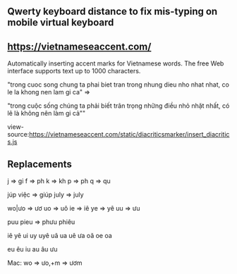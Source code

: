 ## Qwerty keyboard distance to fix mis-typing on mobile virtual keyboard


## https://vietnameseaccent.com/

Automatically inserting accent marks for Vietnamese words.
The free Web interface supports text up to 1000 characters.

"trong cuoc song chung ta phai biet tran trong nhung dieu nho nhat nhat, co le la khong nen lam gi ca" =>

"trong cuộc sống chúng ta phải biết trân trọng những điều nhỏ nhặt nhất, có lẽ là không nên làm gi cả""

view-source:https://vietnameseaccent.com/static/diacriticsmarker/insert_diacritics.js

## Replacements

j => gi
f => ph
k => kh
p => ph
q => qu

júp việc => giúp
july => july

wo|ưo => ươ
uo => uô
ie => iê
ye => yê
uu => ưu

puu pieu => phưu phiêu

iê
yê
ui
uy
uyê
uâ
ua
uê
ưa
oă
oe
oa

eu
êu
iu
au
âu
ưu

Mac: wo => ưo,+m => ươm

